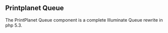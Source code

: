 ## Printplanet Queue

The PrintPlanet Queue component is a complete Illuminate Queue rewrite in php 5.3.
